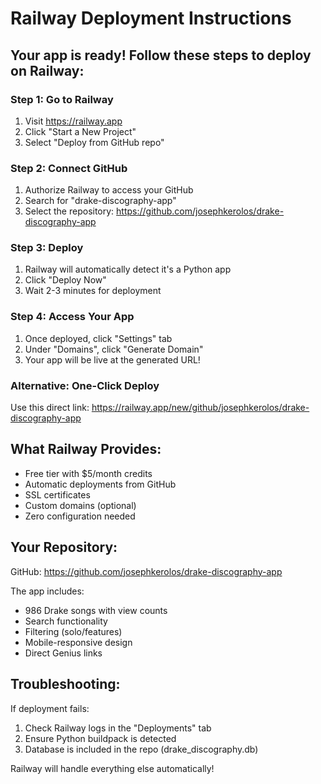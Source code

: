 # Railway Deployment Instructions

## Your app is ready! Follow these steps to deploy on Railway:

### Step 1: Go to Railway
1. Visit https://railway.app
2. Click "Start a New Project"
3. Select "Deploy from GitHub repo"

### Step 2: Connect GitHub
1. Authorize Railway to access your GitHub
2. Search for "drake-discography-app"
3. Select the repository: https://github.com/josephkerolos/drake-discography-app

### Step 3: Deploy
1. Railway will automatically detect it's a Python app
2. Click "Deploy Now"
3. Wait 2-3 minutes for deployment

### Step 4: Access Your App
1. Once deployed, click "Settings" tab
2. Under "Domains", click "Generate Domain"
3. Your app will be live at the generated URL!

### Alternative: One-Click Deploy
Use this direct link:
https://railway.app/new/github/josephkerolos/drake-discography-app

## What Railway Provides:
- Free tier with $5/month credits
- Automatic deployments from GitHub
- SSL certificates
- Custom domains (optional)
- Zero configuration needed

## Your Repository:
GitHub: https://github.com/josephkerolos/drake-discography-app

The app includes:
- 986 Drake songs with view counts
- Search functionality
- Filtering (solo/features)
- Mobile-responsive design
- Direct Genius links

## Troubleshooting:
If deployment fails:
1. Check Railway logs in the "Deployments" tab
2. Ensure Python buildpack is detected
3. Database is included in the repo (drake_discography.db)

Railway will handle everything else automatically!